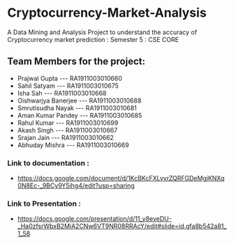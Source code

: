 # Cryptocurrency-Market-Analysis
A Data Mining and Analysis Project to understand the accuracy of Cryptocurrency market prediction : Semester 5 : CSE CORE 

## Team Members for the project:
- Prajwal Gupta        --- RA1911003010660
- Sahil Satyam         --- RA1911003010675
- Isha Sah             --- RA1911003010668
- Oishwarjya Banerjee  --- RA1911003010688
- Smrutisudha Nayak    --- RA1911003010681
- Aman Kumar Pandey    --- RA1911003010685
- Rahul Kumar          --- RA1911003010699
- Akash Singh          --- RA1911003010667
- Srajan Jain          --- RA1911003010662
- Abhuday Mishra       --- RA1911003010669

### Link to documentation : 
- https://docs.google.com/document/d/1KcBKcFXLyvrZQRFGDeMgjKNXq0N8Ec-_9BCy9Y5ihg4/edit?usp=sharing
### Link to Presentation : 
- https://docs.google.com/presentation/d/11_y8eveDU-_Ha0zfsrWbxB2MiA2CNw6VT9NR08RRAcY/edit#slide=id.gfa8b542a81_1_58
